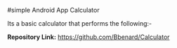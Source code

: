 
#simple Android App Calculator

Its a basic calculator that performs the following:-

**Repository Link:** https://github.com/Bbenard/Calculator




